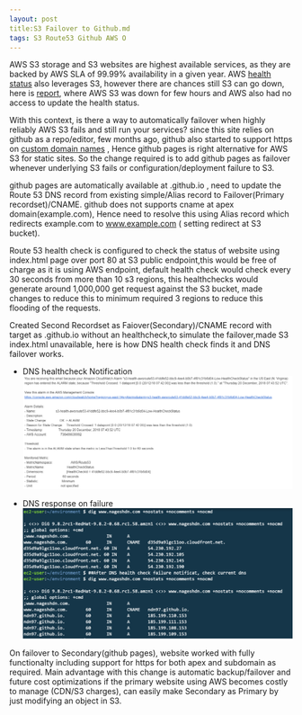 ```yaml
---
layout: post
title:S3 Failover to Github.md
tags: S3 Route53 Github AWS O
---
```


AWS S3 storage and S3 websites are highest available services, as they are backed by AWS SLA of 99.99% availability in a given year. AWS [health status](https://status.aws.amazon.com/) also leverages S3, however there are chances still S3 can go down, here is [report](https://www.theregister.co.uk/2017/03/01/aws_s3_outage/), where AWS S3 was down for few hours and AWS also had no access to  update the health status.

With this context, is there a way to automatically failover when highly reliably AWS S3 fails and still run your services?
since this site relies on github as a repo/editor, few months ago, github also started to support https on [custom domain names](https://blog.github.com/2018-05-01-github-pages-custom-domains-https/) , Hence github pages is right alternative for AWS S3 for static sites. So the change required is to add github pages as failover whenever underlying S3  fails or configuration/deployment failure to S3.

github pages are automatically available at <username>.github.io , need to update the Route 53 DNS record from existing simple/Alias record to Failover(Primary recordset)/CNAME. github does not supports cname at apex domain(example.com), Hence need to resolve this using Alias record which redirects example.com to www.example.com ( setting redirect at S3 bucket).

Route 53 health check is configured to check the status of website using index.html page over port 80 at S3 public endpoint,this would be free of charge as it is using AWS endpoint, default health check would check every 30 seconds from more than 10 s3 regions, this healthchecks would generate around 1,000,000 get request against the S3 bucket, made changes to reduce this to minimum required 3 regions to reduce this flooding of the requests.

Created Second Recordset as Faiover(Secondary)/CNAME record with target as <username>.github.io without an healthcheck,to simulate the failover,made S3 index.html unavailable, here is how DNS health check finds it and DNS failover works.

* DNS healthcheck Notification
![DNS healthcheck Notification](/assets/screenshots/20181220-dnshealthcheck.png)

* DNS response on failure
![DNS response on failure](/assets/screenshots/20181220-dnsresponse.png)

On failover to Secondary(github pages), website worked with fully functionalty including support for https for both apex and subdomain as required. Main advantage with this change is  automatic backup/failover and future cost optimizations if the primary website using AWS becomes costly to manage (CDN/S3 charges), can easily make Secondary as Primary by just modifying an object in S3.

